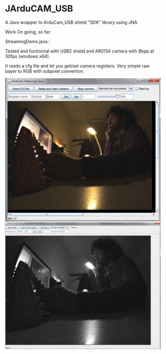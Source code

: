 # JArduCAM_USB
A Java wrapper to ArduCam_USB shield "SDK" library using JNA

Work On going, so far:

StreamingDemo.java :

Tested and fuctionnal with USB2 shield and AR0134 camera with 8bpp at 30fps (windows x64).

It reads a cfg file and let you get/set camera registers. Very simple raw bayer to RGB with subpixel convertion.

![capture03](https://raw.githubusercontent.com/pierre-muth/JArduCAM_USB/master/pictures/Capture03.PNG)
![capture04](https://raw.githubusercontent.com/pierre-muth/JArduCAM_USB/master/pictures/Capture04.PNG)
